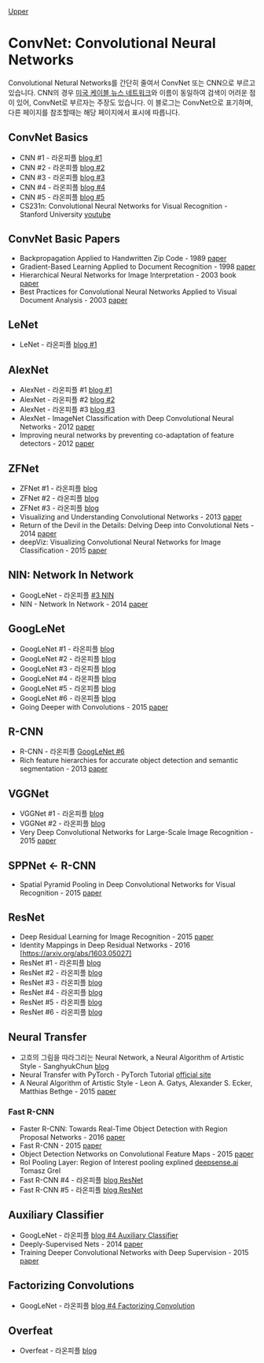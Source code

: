 [Upper](index.md)

# ConvNet: Convolutional Neural Networks

Convolutional Netural Networks를 간단히 줄여서 ConvNet 또는 CNN으로 부르고 있습니다. CNN의 경우 [미국 케이블 뉴스 네트워크](https://edition.cnn.com/)와 이름이 동일하여 검색이 어려운 점이 있어, ConvNet로 부르자는 주장도 있습니다. 이 블로그는 ConvNet으로 표기하며, 다른 페이지를 참조할때는 해당 페이지에서 표시에 따릅니다.

## ConvNet Basics

* CNN #1 - 라온피플 [blog #1](https://laonple.blog.me/220811172205)
* CNN #2 - 라온피플 [blog #2](https://laonple.blog.me/220594258301)
* CNN #3 - 라온피플 [blog #3](https://laonple.blog.me/220608018546)
* CNN #4 - 라온피플 [blog #4](https://laonple.blog.me/220623406512)
* CNN #5 - 라온피플 [blog #5](https://laonple.blog.me/220624485850)
* CS231n: Convolutional Neural Networks for Visual Recognition - Stanford University [youtube](https://www.youtube.com/playlist?list=PL3FW7Lu3i5JvHM8ljYj-zLfQRF3EO8sYv)

## ConvNet Basic Papers

* Backpropagation Applied to Handwritten Zip Code - 1989 [paper](http://yann.lecun.com/exdb/publis/abs/lecun-89e.pdf)
* Gradient-Based Learning Applied to Document Recognition - 1998 [paper](http://yann.lecun.com/exdb/publis/abs/lecun-98.pdf)
* Hierarchical Neural Networks for Image Interpretation - 2003 book [paper](https://www.ais.uni-bonn.de/books/LNCS2766.pdf)
* Best Practices for Convolutional Neural Networks Applied to Visual Document Analysis - 2003 [paper](https://pdfs.semanticscholar.org/7b1c/c19dec9289c66e7ab45e80e8c42273509ab6.pdf)

## LeNet

* LeNet - 라온피플 [blog #1](https://laonple.blog.me/220648539191)

## AlexNet

* AlexNet - 라온피플 #1 [blog #1](https://laonple.blog.me/220654387455)
* AlexNet - 라온피플 #2 [blog #2](https://laonple.blog.me/220662317927)
* AlexNet - 라온피플 #3 [blog #3](https://laonple.blog.me/220667260878)
* AlexNet - ImageNet Classification with Deep Convolutional Neural Networks - 2012 [paper](https://papers.nips.cc/paper/4824-imagenet-classification-with-deep-convolutional-neural-networks.pdf) 
* Improving neural networks by preventing co-adaptation of feature detectors - 2012 [paper](https://arxiv.org/abs/1207.0580)

## ZFNet

* ZFNet #1 - 라온피플 [blog](https://laonple.blog.me/220673615573)
* ZFNet #2 - 라온피플 [blog](https://arxiv.org/abs/1405.3531)
* ZFNet #3 - 라온피플 [blog](https://laonple.blog.me/220680023908)
* Visualizing and Understanding Convolutional Networks - 2013 [paper](https://arxiv.org/abs/1311.2901)
* Return of the Devil in the Details: Delving Deep into Convolutional Nets - 2014 [paper](https://arxiv.org/abs/1405.3531)
* deepViz: Visualizing Convolutional Neural Networks for Image Classification - 2015 [paper](http://vis.berkeley.edu/courses/cs294-10-fa13/wiki/images/f/fd/DeepVizPaper.pdf)

## NIN: Network In Network

* GoogLeNet - 라온피플 [#3 NIN](https://laonple.blog.me/220704822964)
* NIN - Network In Network - 2014 [paper](https://arxiv.org/abs/1312.4400)

## GoogLeNet

* GoogLeNet #1 - 라온피플 [blog](https://laonple.blog.me/220686328027)
* GoogLeNet #2 - 라온피플 [blog](https://laonple.blog.me/220692793375)
* GoogLeNet #3 - 라온피플 [blog](https://laonple.blog.me/220704822964)
* GoogLeNet #4 - 라온피플 [blog](https://laonple.blog.me/220710707354)
* GoogLeNet #5 - 라온피플 [blog](https://laonple.blog.me/220716782369)
* GoogLeNet #6 - 라온피플 [blog](https://laonple.blog.me/220731472214)
* Going Deeper with Convolutions - 2015 [paper](https://www.cs.unc.edu/~wliu/papers/GoogLeNet.pdf)

## R-CNN

* R-CNN - 라온피플 [GoogLeNet #6](https://laonple.blog.me/220731472214)
* Rich feature hierarchies for accurate object detection and semantic segmentation - 2013 [paper](https://arxiv.org/abs/1311.2524)

## VGGNet

* VGGNet #1 - 라온피플 [blog](https://laonple.blog.me/220738560542)
* VGGNet #2 - 라온피플 [blog](https://laonple.blog.me/220749876381)
* Very Deep Convolutional Networks for Large-Scale Image Recognition - 2015 [paper](https://arxiv.org/abs/1409.1556)

## SPPNet <- R-CNN

* Spatial Pyramid Pooling in Deep Convolutional Networks for Visual Recognition - 2015 [paper](https://arxiv.org/abs/1406.4729)

## ResNet

* Deep Residual Learning for Image Recognition - 2015 [paper](https://arxiv.org/abs/1512.03385)
* Identity Mappings in Deep Residual Networks - 2016 [https://arxiv.org/abs/1603.05027]
* ResNet #1 - 라온피플 [blog](https://laonple.blog.me/220761052425)
* ResNet #2 - 라온피플 [blog](https://laonple.blog.me/220764986252)
* ResNet #3 - 라온피플 [blog](https://laonple.blog.me/220770760226)
* ResNet #4 - 라온피플 [blog](https://laonple.blog.me/220788549910)
* ResNet #5 - 라온피플 [blog](https://laonple.blog.me/220793640991)
* ResNet #6 - 라온피플 [blog](https://laonple.blog.me/220800190798)

## Neural Transfer

* 고흐의 그림을 따라그리는 Neural Network, a Neural Algorithm of Artistic Style - SanghyukChun [blog](http://sanghyukchun.github.io/92/)
* Neural Transfer with PyTorch - PyTorch Tutorial [official site](http://pytorch.org/tutorials/advanced/neural_style_tutorial.html)
* A Neural Algorithm of Artistic Style - Leon A. Gatys, Alexander S. Ecker, Matthias Bethge - 2015 [paper](https://arxiv.org/abs/1508.06576)

### Fast R-CNN

* Faster R-CNN: Towards Real-Time Object Detection with Region Proposal Networks - 2016 [paper](https://arxiv.org/abs/1506.01497)
* Fast R-CNN - 2015 [paper](https://arxiv.org/abs/1504.08083)
* Object Detection Networks on Convolutional Feature Maps - 2015 [paper](https://arxiv.org/abs/1504.06066)
* RoI Pooling Layer: Region of Interest pooling explined [deepsense.ai](https://blog.deepsense.ai/region-of-interest-pooling-explained/) Tomasz Grel
* Fast R-CNN #4 - 라온피플 [blog ResNet](https://laonple.blog.me/220776743537)
* Fast R-CNN #5 - 라온피플 [blog ResNet](https://laonple.blog.me/220782324594)

## Auxiliary Classifier

* GoogLeNet - 라온피플 [blog #4 Auxiliary Classifier](https://laonple.blog.me/220710707354)
* Deeply-Supervised Nets - 2014 [paper](https://arxiv.org/abs/1409.5185)
* Training Deeper Convolutional Networks with Deep Supervision - 2015 [paper](https://arxiv.org/abs/1505.02496)

## Factorizing Convolutions

* GoogLeNet - 라온피플 [blog #4 Factorizing Convolution](https://laonple.blog.me/220710707354)

## Overfeat

* Overfeat - 라온피플 [blog](https://laonple.blog.me/220752877630)
